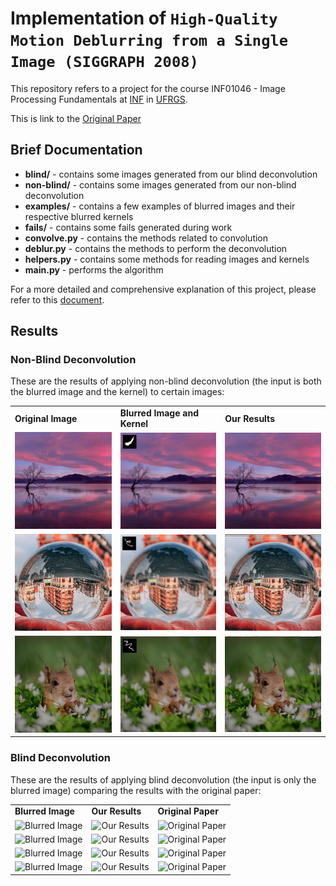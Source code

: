 # Implementation of `High-Quality Motion Deblurring from a Single Image (SIGGRAPH 2008)`

This repository refers to a project for the course INF01046 - Image Processing Fundamentals at [INF](https://www.inf.ufrgs.br/site/en) in [UFRGS](http://www.ufrgs.br/ufrgs/inicial).

This is link to the [Original Paper](http://www.cse.cuhk.edu.hk/%7Eleojia/projects/motion_deblurring/index.html)

## Brief Documentation

- **blind/** - contains some images generated from our blind deconvolution
- **non-blind/** - contains some images generated from our non-blind deconvolution
- **examples/** - contains a few examples of blurred images and their respective blurred kernels
- **fails/** - contains some fails generated during work
- **convolve.py** - contains the methods related to convolution
- **deblur.py** - contains the methods to perform the deconvolution
- **helpers.py** - contains some methods for reading images and kernels
- **main.py** - performs the algorithm


For a more detailed and comprehensive explanation of this project, please refer to this [document](report.pdf).

## Results

### Non-Blind Deconvolution
These are the results of applying non-blind deconvolution (the input is both the blurred image and the kernel) to certain images:

<table>
  <tr>
    <td><strong>Original Image</strong></td>
    <td><strong>Blurred Image and Kernel</strong></td>
    <td><strong>Our Results</strong></td>
  </tr>
  <tr>
    <td><img src="blur_pic/landscape.png" alt="Original Image" width="200"/></td>
    <td><img src="blur_pic/landscapeBlurAndKernel.png" alt="Blurred Image and Kernel" width="200"/></td>
    <td><img src="blur_pic/landscapeBlur1.png" alt="Our Results" width="200"/></td>
  </tr>
  <tr>
    <td><img src="blur_pic/glassBall.png" alt="Original Image" width="200"/></td>
    <td><img src="blur_pic/glassBallBlurAndKernel.png" alt="Blurred Image and Kernel" width="200"/></td>
    <td><img src="blur_pic/glassBallBlur1.png" alt="Our Results" width="200"/></td>
  </tr>
    <tr>
    <td><img src="blur_pic/squirrel.png" alt="Original Image" width="200"/></td>
    <td><img src="blur_pic/squirrelBlurAndKernel.png" alt="Blurred Image and Kernel" width="200"/></td>
    <td><img src="blur_pic/squirrelBlur1.png" alt="Our Results" width="200"/></td>
  </tr>
</table>

### Blind Deconvolution
These are the results of applying blind deconvolution (the input is only the blurred image) comparing the results with the original paper:

<table>
  <tr>
    <td><strong>Blurred Image</strong></td>
    <td><strong>Our Results</strong></td>
    <td><strong>Original Paper</strong></td>
  </tr>
  <tr>
    <td><img src="blind/picassoBlurImage.png" alt="Blurred Image" width="200"/></td>
    <td><img src="blind/picasso8a.png" alt="Our Results" width="200"/></td>
    <td><img src="blind/picassoOut.png" alt="Original Paper" width="200"/></td>
  </tr>
  <tr>
    <td><img src="blind/nvBlurImage.png" alt="Blurred Image" width="200"/></td>
    <td><img src="blind/nv13.png" alt="Our Results" width="200"/></td>
    <td><img src="blind/nvOut.png" alt="Original Paper" width="200"/></td>
  </tr>
  <tr>
    <td><img src="blind/redTreeBlurImage.png" alt="Blurred Image" width="200"/></td>
    <td><img src="blind/redTree3ekernel.png" alt="Our Results" width="200"/></td>
    <td><img src="blur_pic/redTreeOut.png" alt="Original Paper" width="200"/></td>
  </tr>
  <tr>
    <td><img src="blind/budaBlurImage.png" alt="Blurred Image" width="200"/></td>
    <td><img src="blind/buda19.png" alt="Our Results" width="200"/></td>
    <td><img src="blind/budaOut.png" alt="Original Paper" width="200"/></td>
  </tr>
</table>
